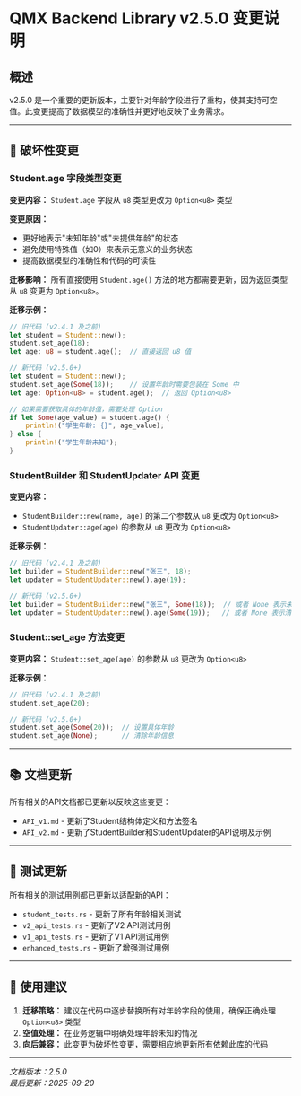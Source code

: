 # QMX Backend Library v2.5.0 变更说明

## 概述

v2.5.0 是一个重要的更新版本，主要针对年龄字段进行了重构，使其支持可空值。此变更提高了数据模型的准确性并更好地反映了业务需求。

---

## 🔧 破坏性变更

### Student.age 字段类型变更

**变更内容：** `Student.age` 字段从 `u8` 类型更改为 `Option<u8>` 类型

**变更原因：** 
- 更好地表示"未知年龄"或"未提供年龄"的状态
- 避免使用特殊值（如0）来表示无意义的业务状态
- 提高数据模型的准确性和代码的可读性

**迁移影响：**
所有直接使用 `Student.age()` 方法的地方都需要更新，因为返回类型从 `u8` 变更为 `Option<u8>`。

**迁移示例：**

```rust
// 旧代码 (v2.4.1 及之前)
let student = Student::new();
student.set_age(18);
let age: u8 = student.age();  // 直接返回 u8 值

// 新代码 (v2.5.0+)
let student = Student::new();
student.set_age(Some(18));    // 设置年龄时需要包装在 Some 中
let age: Option<u8> = student.age();  // 返回 Option<u8>

// 如果需要获取具体的年龄值，需要处理 Option
if let Some(age_value) = student.age() {
    println!("学生年龄: {}", age_value);
} else {
    println!("学生年龄未知");
}
```

### StudentBuilder 和 StudentUpdater API 变更

**变更内容：** 
- `StudentBuilder::new(name, age)` 的第二个参数从 `u8` 更改为 `Option<u8>`
- `StudentUpdater::age(age)` 的参数从 `u8` 更改为 `Option<u8>`

**迁移示例：**

```rust
// 旧代码 (v2.4.1 及之前)
let builder = StudentBuilder::new("张三", 18);
let updater = StudentUpdater::new().age(19);

// 新代码 (v2.5.0+)
let builder = StudentBuilder::new("张三", Some(18));  // 或者 None 表示未知年龄
let updater = StudentUpdater::new().age(Some(19));   // 或者 None 表示清除年龄
```

### Student::set_age 方法变更

**变更内容：** `Student::set_age(age)` 的参数从 `u8` 更改为 `Option<u8>`

**迁移示例：**

```rust
// 旧代码 (v2.4.1 及之前)
student.set_age(20);

// 新代码 (v2.5.0+)
student.set_age(Some(20));  // 设置具体年龄
student.set_age(None);      // 清除年龄信息
```

---

## 📚 文档更新

所有相关的API文档都已更新以反映这些变更：
- `API_v1.md` - 更新了Student结构体定义和方法签名
- `API_v2.md` - 更新了StudentBuilder和StudentUpdater的API说明及示例

---

## 🧪 测试更新

所有相关的测试用例都已更新以适配新的API：
- `student_tests.rs` - 更新了所有年龄相关测试
- `v2_api_tests.rs` - 更新了V2 API测试用例
- `v1_api_tests.rs` - 更新了V1 API测试用例
- `enhanced_tests.rs` - 更新了增强测试用例

---

## 🎯 使用建议

1. **迁移策略：** 建议在代码中逐步替换所有对年龄字段的使用，确保正确处理 `Option<u8>` 类型
2. **空值处理：** 在业务逻辑中明确处理年龄未知的情况
3. **向后兼容：** 此变更为破坏性变更，需要相应地更新所有依赖此库的代码

---

*文档版本：2.5.0*  
*最后更新：2025-09-20*